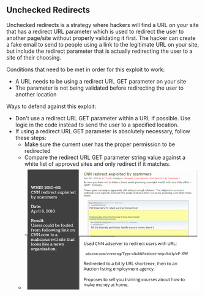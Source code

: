## Unchecked Redirects

Unchecked redirects is a strategy where hackers will find a URL on your site that has a redirect URL parameter which is used to redirect the user to another page/site without properly validating it first. The hacker can create a fake email to send to people using a link to the legitimate URL on your site, but include the redirect parameter that is actually redirecting the user to a site of their choosing.

Conditions that need to be met in order for this exploit to work:
  * A URL needs to be using a redirect URL GET parameter on your site 
  * The parameter is not being validated before redirecting the user to another location
  
Ways to defend against this exploit:
  * Don't use a redirect URL GET parameter within a URL if possible. Use logic in the code instead to send the user to a specified location.
  * If using a redirect URL GET parameter is absolutely necessary, follow these steps:
    * Make sure the current user has the proper permission to be redirected
    * Compare the redirect URL GET parameter string value against a white list of approved sites and only redirect if it matches.
    * ![Unchecked Redirects white list](https://github.com/zeckdude/code-references/blob/master/img/security/unchecked-redirects-1.png)
    
